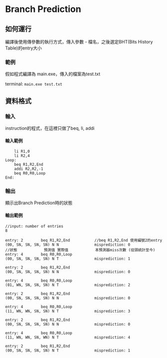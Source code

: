 # Branch Prediction
## 如何運行
編譯後使用傳參數的執行方式，傳入參數 - 檔名，之後選定BHT(Bits History Table)的entry大小
### 範例
假如程式編譯為 main.exe，傳入的檔案為test.txt

terminal: `main.exe test.txt`

## 資料格式
### 輸入
instruction的程式，在這裡只做了beq, li, addi
#### 輸入範例

```
	li R1,0
	li R2,4
Loop:
	beq R1,R2,End
	addi R2,R2,-1
	beq R0,R0,Loop
End:
```

### 輸出
顯示出Branch Prediction時的狀態
#### 輸出範例

```
//input: number of entries
8

entry: 2        beq R1,R2,End           //beq R1,R2,End 使用編號2的entry
(00, SN, SN, SN, SN) N N                misprediction: 0
//狀態            預測值 實際值            本預測器miss次數 (從頭統計至今)
entry: 4        beq R0,R0,Loop
(00, SN, SN, SN, SN) N T                misprediction: 1

entry: 2        beq R1,R2,End
(00, SN, SN, SN, SN) N N                misprediction: 0

entry: 4        beq R0,R0,Loop
(01, WN, SN, SN, SN) N T                misprediction: 2

entry: 2        beq R1,R2,End
(00, SN, SN, SN, SN) N N                misprediction: 0

entry: 4        beq R0,R0,Loop
(11, WN, WN, SN, SN) N T                misprediction: 3

entry: 2        beq R1,R2,End
(00, SN, SN, SN, SN) N N                misprediction: 0

entry: 4        beq R0,R0,Loop
(11, WN, WN, SN, WN) N T                misprediction: 4

entry: 2        beq R1,R2,End
(00, SN, SN, SN, SN) N T                misprediction: 1
```
